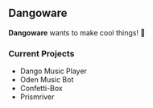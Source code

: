 ## Dangoware
**Dangoware** wants to make cool things! 🍡

### Current Projects
- Dango Music Player
- Oden Music Bot
- Confetti-Box
- Prismriver
